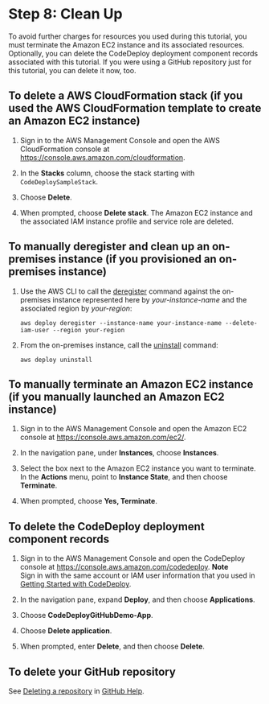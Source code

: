 # Step 8: Clean Up<a name="tutorials-github-clean-up"></a>

To avoid further charges for resources you used during this tutorial, you must terminate the Amazon EC2 instance and its associated resources\. Optionally, you can delete the CodeDeploy deployment component records associated with this tutorial\. If you were using a GitHub repository just for this tutorial, you can delete it now, too\.

## To delete a AWS CloudFormation stack \(if you used the AWS CloudFormation template to create an Amazon EC2 instance\)<a name="tutorials-github-clean-up-cloudformation-template"></a>

1. Sign in to the AWS Management Console and open the AWS CloudFormation console at [https://console\.aws\.amazon\.com/cloudformation](https://console.aws.amazon.com/cloudformation/)\.

1. In the **Stacks** column, choose the stack starting with `CodeDeploySampleStack`\.

1. Choose **Delete**\.

1. When prompted, choose **Delete stack**\. The Amazon EC2 instance and the associated IAM instance profile and service role are deleted\.

## To manually deregister and clean up an on\-premises instance \(if you provisioned an on\-premises instance\)<a name="tutorials-github-clean-up-on-premises-instance"></a>

1. Use the AWS CLI to call the [deregister](https://docs.aws.amazon.com/cli/latest/reference/deploy/deregister.html) command against the on\-premises instance represented here by *your\-instance\-name* and the associated region by *your\-region*:

   ```
   aws deploy deregister --instance-name your-instance-name --delete-iam-user --region your-region
   ```

1. From the on\-premises instance, call the [uninstall](https://docs.aws.amazon.com/cli/latest/reference/deploy/uninstall.html) command:

   ```
   aws deploy uninstall
   ```

## To manually terminate an Amazon EC2 instance \(if you manually launched an Amazon EC2 instance\)<a name="tutorials-github-clean-up-ec2-instance"></a>

1. Sign in to the AWS Management Console and open the Amazon EC2 console at [https://console\.aws\.amazon\.com/ec2/](https://console.aws.amazon.com/ec2/)\.

1. In the navigation pane, under **Instances**, choose **Instances**\.

1. Select the box next to the Amazon EC2 instance you want to terminate\. In the **Actions** menu, point to **Instance State**, and then choose **Terminate**\.

1. When prompted, choose **Yes, Terminate**\. 

## To delete the CodeDeploy deployment component records<a name="tutorials-github-clean-up-codedeploy-records"></a>

1. Sign in to the AWS Management Console and open the CodeDeploy console at [https://console\.aws\.amazon\.com/codedeploy](https://console.aws.amazon.com/codedeploy)\.
**Note**  
Sign in with the same account or IAM user information that you used in [Getting Started with CodeDeploy](getting-started-codedeploy.md)\.

1. In the navigation pane, expand **Deploy**, and then choose **Applications**\.

1. Choose **CodeDeployGitHubDemo\-App**\.

1. Choose **Delete application**\.

1. When prompted, enter **Delete**, and then choose **Delete**\. 

## To delete your GitHub repository<a name="tutorials-github-clean-up-github-repository"></a>

See [Deleting a repository](https://help.github.com/articles/deleting-a-repository/) in [GitHub Help](https://help.github.com)\.